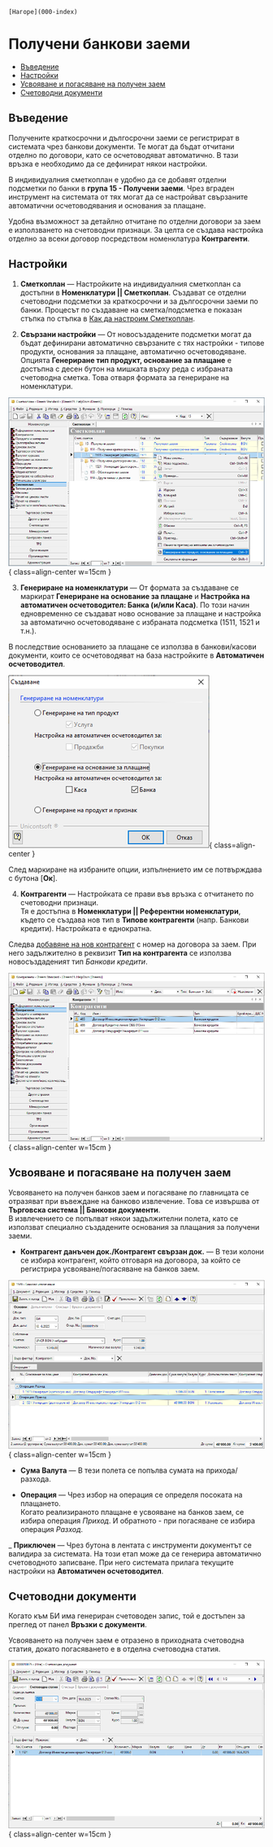 ```{only} html
[Нагоре](000-index)
```
 
# **Получени банкови заеми**  

- [Въведение](https://docs.unicontsoft.com/guide/erp/005-how-to/011-bank-loans.html#id2)  
- [Настройки](https://docs.unicontsoft.com/guide/erp/005-how-to/011-bank-loans.html#id3)  
- [Усвояване и погасяване на получен заем](https://docs.unicontsoft.com/guide/erp/005-how-to/011-bank-loans.html#id4)  
- [Счетоводни документи](https://docs.unicontsoft.com/guide/erp/005-how-to/011-bank-loans.html#id5)  

## **Въведение**  

Получените краткосрочни и дългосрочни заеми се регистрират в системата чрез банкови документи. Те могат да бъдат отчитани отделно по договори, като се осчетоводяват автоматично. В тази връзка е необходимо да се дефинират някои настройки.   

В индивидуалния сметкоплан е удобно да се добавят отделни подсметки по банки в **група 15 - Получени заеми**. Чрез вграден инструмент на системата от тях могат да се настройват свързаните автоматични осчетоводявания и основания за плащане.  

Удобна възможност за детайлно отчитане по отделни договори за заем е използването на счетоводни признаци. За целта се създава настройка отделно за всеки договор посредством номенклатура **Контрагенти**.  

## **Настройки**

1) **Сметкоплан**  —  Настройките на индивидуалния сметкоплан са достъпни в **Номенклатури || Сметкоплан**. Създават се отделни счетоводни подсметки за краткосрочни и за дългосрочни заеми по банки. Процесът по създаване на сметка/подсметка е показан стъпка по стъпка в [Как да настроим Сметкоплан](https://docs.unicontsoft.com/guide/erp/001-ref/002-accounting/001-chart-of-acc.html).  

2) **Свързани настройки**  —  От новосъздадените подсметки могат да бъдат дефинирани автоматично свързаните с тях настройки - типове продукти, основания за плащане, автоматично осчетоводяване.  
Опцията **Генериране тип продукт, основание за плащане** е достъпна с десен бутон на мишката върху реда с избраната счетоводна сметка. Това отваря формата за генериране на номенклатури.  

![](911-bank-loans1.png){ class=align-center w=15cm }

3) **Генериране на номенклатури**  —  От формата за създаване се маркират **Генериране на основание за плащане** и **Настройка на автоматичен осчетоводител: Банка (и/или Каса)**. По този начин едновременно се създават ново основание за плащане и настройка за автоматично осчетоводяване с избраната подсметка (1511, 1521 и т.н.).   

В последствие основанието за плащане се използва в банкови/касови документи, които се осчетоводяват на база настройките в **Автоматичен осчетоводител**.  

![](911-bank-loans2.png){ class=align-center }

След маркиране на избраните опции, изпълнението им се потвърждава с бутона [**Ок**].  

4) **Контрагенти**  —  Настройката се прави във връзка с отчитането по счетоводни признаци.  
Тя е достъпна в **Номенклатури || Референтни номенклатури**, където се създава нов тип в **Типове контрагенти** (напр. Банкови кредити). Настройката е еднократна.  

Следва [добавяне на нов контрагент](https://docs.unicontsoft.com/guide/erp/001-ref/001-nomenclatures/002-contragents.html) с номер на договора за заем. При него задължително в реквизит **Тип на контрагента** се използва новосъздаденият тип *Банкови кредити*.  

![](911-bank-loans3.png){ class=align-center w=15cm }

## **Усвояване и погасяване на получен заем**

Усвояването на получен банков заем и погасяване по главницата се отразяват при въвеждане на банково извлечение. Това се извършва от **Търговска система || Банкови документи**.  
В извлечението се попълват някои задължителни полета, като се използват специално създадените основания за плащания за получени заеми.  

- **Контрагент данъчен док./Контрагент свързан док.**  —  В тези колони се избира контрагент, който отговаря на договора, за който се регистрира усвояване/погасяване на банков заем.  

![](911-bank-loans4.png){ class=align-center w=15cm }

- **Сума Валута**  — В тези полета се попълва сумата на прихода/разхода.  

- **Операция**  —  Чрез избор на операция се определя посоката на плащането.  
Когато реализираното плащане е усвояване на банков заем, се избира операция *Приход*. И обратното - при погасяване се избира операция *Разход*.  

_ **Приключен** — Чрез бутона в лентата с инструменти документът се валидира за системата. На този етап може да се генерира автоматично счетоводното записване. При него системата прилага текущите настройки на **Автоматичен осчетоводител**.  
 
## **Счетоводни документи**

Когато към БИ има генериран счетоводен запис, той е достъпен за преглед от панел **Връзки с документи**.  

Усвояването на получен заем е отразено в приходната счетоводна статия, докато погасяването е в отделна счетоводна статия.  

![](911-bank-loans5.png){ class=align-center w=15cm }

